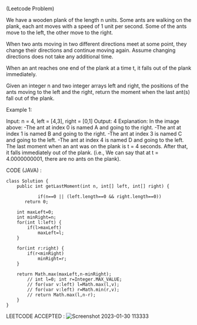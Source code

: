 (Leetcode Problem) 

We have a wooden plank of the length n units. Some ants are walking on the plank, each ant moves with a speed of 1 unit per second. Some of the ants move to the left, the other move to the right.

When two ants moving in two different directions meet at some point, they change their directions and continue moving again. Assume changing directions does not take any additional time.

When an ant reaches one end of the plank at a time t, it falls out of the plank immediately.

Given an integer n and two integer arrays left and right, the positions of the ants moving to the left and the right, return the moment when the last ant(s) fall out of the plank.

 

Example 1:


Input: n = 4, left = [4,3], right = [0,1]
Output: 4
Explanation: In the image above:
-The ant at index 0 is named A and going to the right.
-The ant at index 1 is named B and going to the right.
-The ant at index 3 is named C and going to the left.
-The ant at index 4 is named D and going to the left.
The last moment when an ant was on the plank is t = 4 seconds. After that, it falls immediately out of the plank. (i.e., We can say that at t = 4.0000000001, there are no ants on the plank).


CODE (JAVA) :

```
class Solution {
    public int getLastMoment(int n, int[] left, int[] right) {

            if(n==0 || (left.length==0 && right.length==0))
       return 0;
    
    int maxLeft=0;
    int minRight=n;
    for(int l:left) {
        if(l>maxLeft)
            maxLeft=l;
    }
    
    for(int r:right) {
        if(r<minRight)
            minRight=r;
    }
        
    return Math.max(maxLeft,n-minRight);
        // int l=0; int r=Integer.MAX_VALUE;
        // for(var v:left) l=Math.max(l,v);
        // for(var v:left) r=Math.min(r,v);
        // return Math.max(l,n-r);
    }
}

```
LEETCODE ACCEPTED :
![Screenshot 2023-01-30 113333](https://user-images.githubusercontent.com/73281015/215399231-7eef1cad-56a9-490f-ae19-957ca53e55bb.png)

